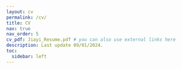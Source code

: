 ```yaml
---
layout: cv
permalink: /cv/
title: CV
nav: true
nav_order: 5
cv_pdf: Jiayi_Resume.pdf # you can also use external links here
description: Last update 09/01/2024.
toc:
  sidebar: left
---
```

